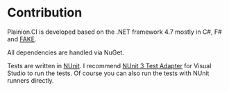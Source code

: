 # Contribution

Plainion.CI is developed based on the .NET framework 4.7 mostly in C#, F# and [FAKE](http://fake.build/index.html).

All dependencies are handled via NuGet.

Tests are written in [NUnit](http://nunit.org/). I recommend [NUnit 3 Test Adapter](https://marketplace.visualstudio.com/items?itemName=NUnitDevelopers.NUnit3TestAdapter)
for Visual Studio to run the tests. Of course you can also run the tests with NUnit runners directly.

